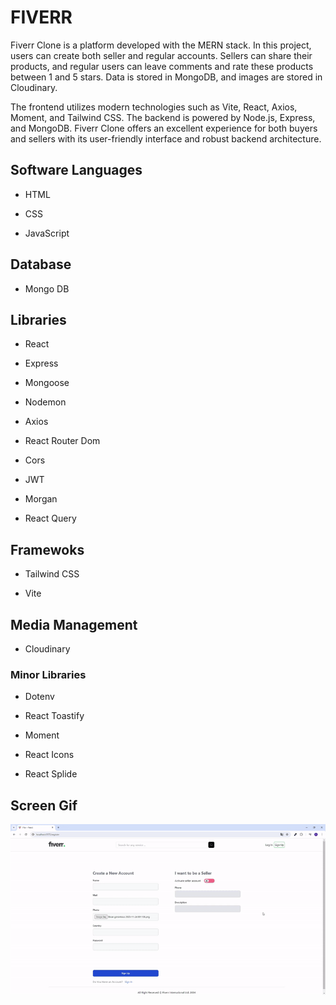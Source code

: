 <h1>FIVERR</h1>

Fiverr Clone is a platform developed with the MERN stack. In this project, users can create both seller and regular accounts. Sellers can share their products, and regular users can leave comments and rate these products between 1 and 5 stars. Data is stored in MongoDB, and images are stored in Cloudinary.

The frontend utilizes modern technologies such as Vite, React, Axios, Moment, and Tailwind CSS. The backend is powered by Node.js, Express, and MongoDB. Fiverr Clone offers an excellent experience for both buyers and sellers with its user-friendly interface and robust backend architecture.

<h2> Software Languages </h2>

- HTML

- CSS

- JavaScript

<h2> Database </h2>

- Mongo DB

<h2> Libraries </h2>

- React

- Express

- Mongoose

- Nodemon

- Axios

- React Router Dom

- Cors

- JWT

- Morgan

- React Query

<h2> Framewoks </h2>

- Tailwind CSS

- Vite

<h2>Media Management</h2>

- Cloudinary

<h3> Minor Libraries </h3>

- Dotenv

- React Toastify

- Moment

- React Icons

- React Splide

<h2> Screen Gif </h2>

![](fiverr.gif)
